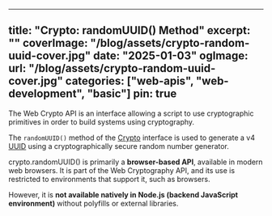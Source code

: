 
---
title: "Crypto: randomUUID() Method"
excerpt: ""
coverImage: "/blog/assets/crypto-random-uuid-cover.jpg"
date: "2025-01-03"
ogImage:
  url: "/blog/assets/crypto-random-uuid-cover.jpg"
categories: ["web-apis", "web-development", "basic"]
pin: true
---

The Web Crypto API is an interface allowing a script to use cryptographic primitives in order to build systems using cryptography.

The `randomUUID()` method of the [Crypto](https://developer.mozilla.org/en-US/docs/Web/API/Crypto) interface is used to generate a v4 [UUID](https://developer.mozilla.org/en-US/docs/Glossary/UUID) using a cryptographically secure random number generator.

crypto.randomUUID() is primarily a **browser-based API**, available in modern web browsers. It is part of the Web Cryptography API, and its use is restricted to environments that support it, such as browsers.

However, it is **not available natively in Node.js (backend JavaScript environment)** without polyfills or external libraries.
